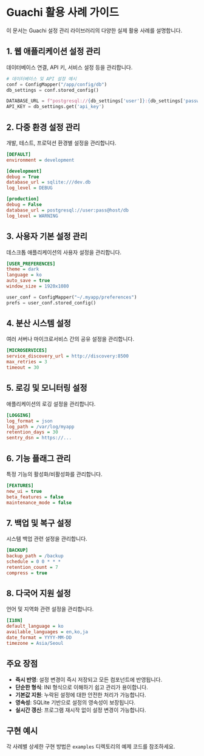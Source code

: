 # Guachi 활용 사례 가이드

이 문서는 Guachi 설정 관리 라이브러리의 다양한 실제 활용 사례를 설명합니다.

## 1. 웹 애플리케이션 설정 관리

데이터베이스 연결, API 키, 서비스 설정 등을 관리합니다.

```python
# 데이터베이스 및 API 설정 예시
conf = ConfigMapper("/app/config/db")
db_settings = conf.stored_config()

DATABASE_URL = f"postgresql://{db_settings['user']}:{db_settings['password']}@{db_settings['host']}"
API_KEY = db_settings.get('api_key')
```

## 2. 다중 환경 설정 관리

개발, 테스트, 프로덕션 환경별 설정을 관리합니다.

```ini
[DEFAULT]
environment = development

[development]
debug = True
database_url = sqlite:///dev.db
log_level = DEBUG

[production]
debug = False
database_url = postgresql://user:pass@host/db
log_level = WARNING
```

## 3. 사용자 기본 설정 관리

데스크톱 애플리케이션의 사용자 설정을 관리합니다.

```ini
[USER_PREFERENCES]
theme = dark
language = ko
auto_save = true
window_size = 1920x1080
```

```python
user_conf = ConfigMapper("~/.myapp/preferences")
prefs = user_conf.stored_config()
```

## 4. 분산 시스템 설정

여러 서버나 마이크로서비스 간의 공유 설정을 관리합니다.

```ini
[MICROSERVICES]
service_discovery_url = http://discovery:8500
max_retries = 3
timeout = 30
```

## 5. 로깅 및 모니터링 설정

애플리케이션의 로깅 설정을 관리합니다.

```ini
[LOGGING]
log_format = json
log_path = /var/log/myapp
retention_days = 30
sentry_dsn = https://...
```

## 6. 기능 플래그 관리

특정 기능의 활성화/비활성화를 관리합니다.

```ini
[FEATURES]
new_ui = true
beta_features = false
maintenance_mode = false
```

## 7. 백업 및 복구 설정

시스템 백업 관련 설정을 관리합니다.

```ini
[BACKUP]
backup_path = /backup
schedule = 0 0 * * *
retention_count = 7
compress = true
```

## 8. 다국어 지원 설정

언어 및 지역화 관련 설정을 관리합니다.

```ini
[I18N]
default_language = ko
available_languages = en,ko,ja
date_format = YYYY-MM-DD
timezone = Asia/Seoul
```

## 주요 장점

- **즉시 반영**: 설정 변경이 즉시 저장되고 모든 컴포넌트에 반영됩니다.
- **단순한 형식**: INI 형식으로 이해하기 쉽고 관리가 용이합니다.
- **기본값 지원**: 누락된 설정에 대한 안전한 처리가 가능합니다.
- **영속성**: SQLite 기반으로 설정의 영속성이 보장됩니다.
- **실시간 갱신**: 프로그램 재시작 없이 설정 변경이 가능합니다.

## 구현 예시

각 사례별 상세한 구현 방법은 `examples` 디렉토리의 예제 코드를 참조하세요.